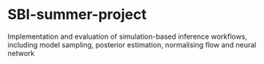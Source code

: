 # SBI-summer-project
Implementation and evaluation of simulation-based inference workflows, including model sampling, posterior estimation, normalising flow and neural network 
